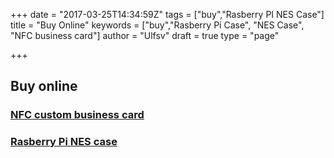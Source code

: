 +++
date = "2017-03-25T14:34:59Z"
tags = ["buy","Rasberry PI NES Case"]
title = "Buy Online"
keywords = ["buy","Rasberry Pi Case", "NES Case", "NFC business card"]
author = "Ulfsv"
draft = true
type = "page"

+++
## Buy online
### [NFC custom business card][1]

### [Rasberry Pi NES case][2]


  [1]: https://3dquu.com/en/nfc-business-card
  [2]: https://3dquu.com/en/rasberry-pi-nes-case
